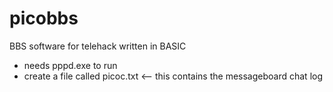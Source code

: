 # picobbs
BBS software for telehack written in BASIC

- needs pppd.exe to run
- create a file called picoc.txt <-- this contains the messageboard chat log
